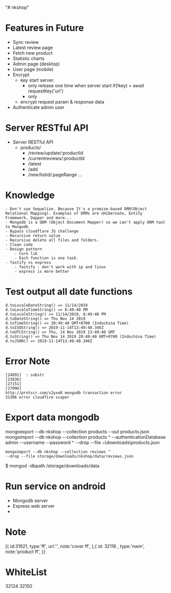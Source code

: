 "# nkshop" 

# Features in Future
- Sync review
- Latest review page
- Fetch new product
- Statistic charts
- Admin page (desktop)
- User page (mobile)
- Encrypt 
    - key start server.
        - only release one time when server start 
            if(!key) = await requestKey('url')
        - only 
    - encrypt request param & response data
- Authenticate admin user

# Server RESTful API
- Server RESTful API
    - products/
        - /review/update/:productId
        - /currentreviews/:productId
        - /latest
        - /add
        - /new/listid/:pageRange
        ...

# Knowledge
    - Don't use Sequelize. Because It's a promise-based ORM(Object Relational Mapping). Examples of ORMs are nHibernate, Entity Framework, Dapper and more...
    - Mongodb is a ODM (Object Document Mapper) so we can't apply ORM tool to Mongodb
    - Bypass cloudflare JS challenge
    - Recursive return value
    - Recursive delete all files and folders.
    - Clean code 
    - Design pattern
        - Core lib
        - Each function is one task.
    - fastify vs express 
        - fastify : don't work with ip and linux 
        - express is more better

# Test output all date functions
    d.toLocaleDateString() => 11/14/2019
    d.toLocaleTimeString() => 8:49:40 PM
    d.toLocaleString() => 11/14/2019, 8:49:40 PM
    d.toDateString() => Thu Nov 14 2019
    d.toTimeString() => 20:49:40 GMT+0700 (Indochina Time)
    d.toISOString() => 2019-11-14T13:49:40.346Z
    d.toUTCString() => Thu, 14 Nov 2019 13:49:40 GMT
    d.toString() => Thu Nov 14 2019 20:49:40 GMT+0700 (Indochina Time)
    d.toJSON() => 2019-11-14T13:49:40.346Z

# Error Note 
    [24891]  : substr
    [23836]  
    [27151]
    [27096]
    http://prntscr.com/s2yxe8 mongodb transaction error
    31306 error cloudfire scaper

# Export data mongodb
mongoexport --db nkshop --collection products --out products.json
mongoimport --db nkshop --collection products ^
    --authenticationDatabase admin --username <user> --password <password> ^
    --drop --file ~\downloads\products.json

    mongoimport --db nkshop --collection reviews ^
    --drop --file storage/downloads/nkshop/data/reviews.json

$ mongod -dbpath /storage/downloads/data

# Run service on android 
- Mongodb server
- Express web server
-  

# Note 
[{
    id:31921,
    type:'ff',
    url:'',
    note:'cover ff',
},{
    id: 32116 ,
    type:'nwm',
    note:'product ff',
}]

# WhiteList 
32124 
32150 
